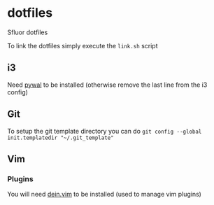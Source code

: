 # dotfiles

Sfluor dotfiles

To link the dotfiles simply execute the `link.sh` script

## i3

Need [pywal](https://github.com/dylanaraps/pywal) to be installed (otherwise remove the last line from the i3 config)

## Git

To setup the git template directory you can do `git config --global init.templatedir "~/.git_template"`

## Vim

### Plugins

You will need [dein.vim](https://github.com/Shougo/dein.vim) to be installed (used to manage vim plugins)
